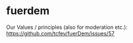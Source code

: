 # fuerdem

Our Values / principles (also for moderation etc.): https://github.com/tcfev/fuerDem/issues/57
